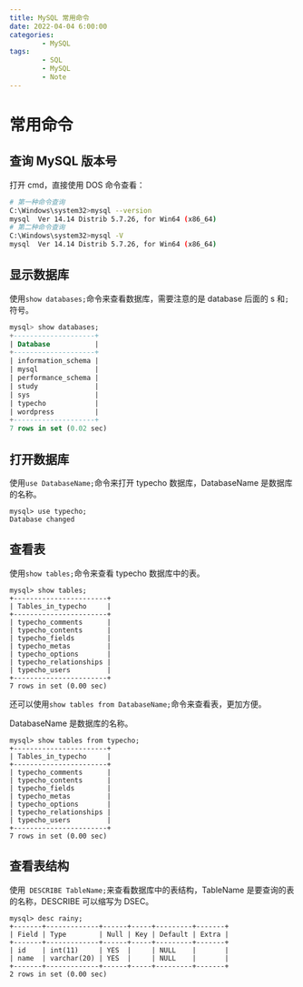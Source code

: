 ```yaml
---
title: MySQL 常用命令
date: 2022-04-04 6:00:00
categories:
        - MySQL
tags:
        - SQL
        - MySQL
        - Note
---
```


# 常用命令

## 查询 MySQL 版本号

打开 cmd，直接使用 DOS 命令查看：

```sh
# 第一种命令查询
C:\Windows\system32>mysql --version
mysql  Ver 14.14 Distrib 5.7.26, for Win64 (x86_64)
# 第二种命令查询
C:\Windows\system32>mysql -V
mysql  Ver 14.14 Distrib 5.7.26, for Win64 (x86_64)
```

## 显示数据库

使用`show databases;`命令来查看数据库，需要注意的是 database 后面的 s 和`;`符号。

```sql
mysql> show databases;
+--------------------+
| Database           |
+--------------------+
| information_schema |
| mysql              |
| performance_schema |
| study              |
| sys                |
| typecho            |
| wordpress          |
+--------------------+
7 rows in set (0.02 sec)
```

## 打开数据库

使用`use DatabaseName;`命令来打开 typecho 数据库，DatabaseName 是数据库的名称。

```MySQL
mysql> use typecho;
Database changed
```

## 查看表

使用`show tables;`命令来查看 typecho 数据库中的表。

```MySQL
mysql> show tables;
+-----------------------+
| Tables_in_typecho     |
+-----------------------+
| typecho_comments      |
| typecho_contents      |
| typecho_fields        |
| typecho_metas         |
| typecho_options       |
| typecho_relationships |
| typecho_users         |
+-----------------------+
7 rows in set (0.00 sec)
```

还可以使用`show tables from DatabaseName;`命令来查看表，更加方便。

DatabaseName 是数据库的名称。

```MySQL
mysql> show tables from typecho;
+-----------------------+
| Tables_in_typecho     |
+-----------------------+
| typecho_comments      |
| typecho_contents      |
| typecho_fields        |
| typecho_metas         |
| typecho_options       |
| typecho_relationships |
| typecho_users         |
+-----------------------+
7 rows in set (0.00 sec)
```

## 查看表结构

使用` DESCRIBE TableName;`来查看数据库中的表结构，TableName 是要查询的表的名称，DESCRIBE 可以缩写为 DSEC。

```MySQL
mysql> desc rainy;
+-------+-------------+------+-----+---------+-------+
| Field | Type        | Null | Key | Default | Extra |
+-------+-------------+------+-----+---------+-------+
| id    | int(11)     | YES  |     | NULL    |       |
| name  | varchar(20) | YES  |     | NULL    |       |
+-------+-------------+------+-----+---------+-------+
2 rows in set (0.00 sec)
```
